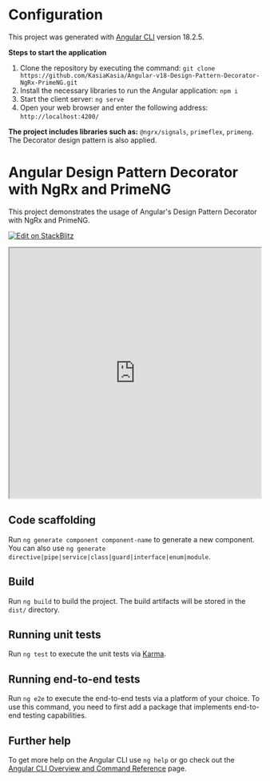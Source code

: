 # Configuration

This project was generated with [Angular CLI](https://github.com/angular/angular-cli) version 18.2.5.

**Steps to start the application**

1. Clone the repository by executing the command: 
    `git clone https://github.com/KasiaKasia/Angular-v18-Design-Pattern-Decorator-NgRx-PrimeNG.git`
2. Install the necessary libraries to run the Angular application: 
    `npm i` 
3. Start the client server: 
    `ng serve`
4. Open your web browser and enter the following address: 
    `http://localhost:4200/`

**The project includes libraries such as:** 
`@ngrx/signals`, `primeflex`, `primeng`. The Decorator design pattern is also applied.

# Angular Design Pattern Decorator with NgRx and PrimeNG

This project demonstrates the usage of Angular's Design Pattern Decorator with NgRx and PrimeNG.

[![Edit on StackBlitz](https://developer.stackblitz.com/img/open_in_stackblitz.svg)](https://stackblitz.com/github/KasiaKasia/Angular-v18-Design-Pattern-Decorator-NgRx-PrimeNG)

<iframe src="https://stackblitz.com/github/KasiaKasia/Angular-v18-Design-Pattern-Decorator-NgRx-PrimeNG" height="500" width="100%"></iframe>


## Code scaffolding

Run `ng generate component component-name` to generate a new component. You can also use `ng generate directive|pipe|service|class|guard|interface|enum|module`.

## Build

Run `ng build` to build the project. The build artifacts will be stored in the `dist/` directory.

## Running unit tests

Run `ng test` to execute the unit tests via [Karma](https://karma-runner.github.io).

## Running end-to-end tests

Run `ng e2e` to execute the end-to-end tests via a platform of your choice. To use this command, you need to first add a package that implements end-to-end testing capabilities.

## Further help

To get more help on the Angular CLI use `ng help` or go check out the [Angular CLI Overview and Command Reference](https://angular.io/cli) page.
